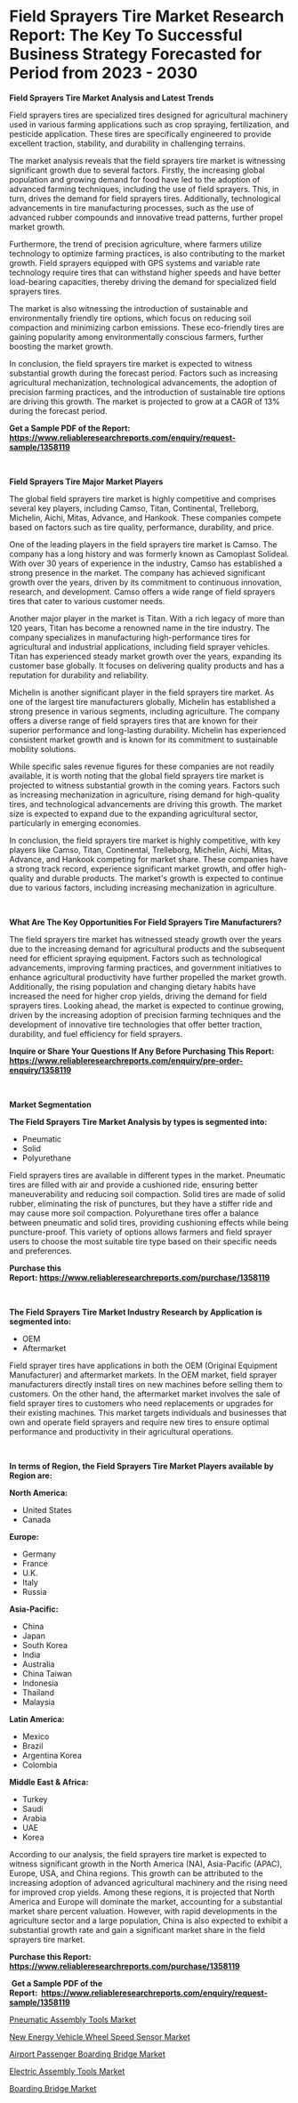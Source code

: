 <p><h1>Field Sprayers Tire Market Research Report: The Key To Successful Business Strategy Forecasted for Period from 2023 - 2030</h1></p><p><strong>Field Sprayers Tire Market Analysis and Latest Trends</strong></p>
<p><p>Field sprayers tires are specialized tires designed for agricultural machinery used in various farming applications such as crop spraying, fertilization, and pesticide application. These tires are specifically engineered to provide excellent traction, stability, and durability in challenging terrains.</p><p>The market analysis reveals that the field sprayers tire market is witnessing significant growth due to several factors. Firstly, the increasing global population and growing demand for food have led to the adoption of advanced farming techniques, including the use of field sprayers. This, in turn, drives the demand for field sprayers tires. Additionally, technological advancements in tire manufacturing processes, such as the use of advanced rubber compounds and innovative tread patterns, further propel market growth.</p><p>Furthermore, the trend of precision agriculture, where farmers utilize technology to optimize farming practices, is also contributing to the market growth. Field sprayers equipped with GPS systems and variable rate technology require tires that can withstand higher speeds and have better load-bearing capacities, thereby driving the demand for specialized field sprayers tires.</p><p>The market is also witnessing the introduction of sustainable and environmentally friendly tire options, which focus on reducing soil compaction and minimizing carbon emissions. These eco-friendly tires are gaining popularity among environmentally conscious farmers, further boosting the market growth.</p><p>In conclusion, the field sprayers tire market is expected to witness substantial growth during the forecast period. Factors such as increasing agricultural mechanization, technological advancements, the adoption of precision farming practices, and the introduction of sustainable tire options are driving this growth. The market is projected to grow at a CAGR of 13% during the forecast period.</p></p>
<p><strong>Get a Sample PDF of the Report:&nbsp; <a href="https://www.reliableresearchreports.com/enquiry/request-sample/1358119">https://www.reliableresearchreports.com/enquiry/request-sample/1358119</a></strong></p>
<p>&nbsp;</p>
<p><strong>Field Sprayers Tire Major Market Players</strong></p>
<p><p>The global field sprayers tire market is highly competitive and comprises several key players, including Camso, Titan, Continental, Trelleborg, Michelin, Aichi, Mitas, Advance, and Hankook. These companies compete based on factors such as tire quality, performance, durability, and price.</p><p>One of the leading players in the field sprayers tire market is Camso. The company has a long history and was formerly known as Camoplast Solideal. With over 30 years of experience in the industry, Camso has established a strong presence in the market. The company has achieved significant growth over the years, driven by its commitment to continuous innovation, research, and development. Camso offers a wide range of field sprayers tires that cater to various customer needs.</p><p>Another major player in the market is Titan. With a rich legacy of more than 120 years, Titan has become a renowned name in the tire industry. The company specializes in manufacturing high-performance tires for agricultural and industrial applications, including field sprayer vehicles. Titan has experienced steady market growth over the years, expanding its customer base globally. It focuses on delivering quality products and has a reputation for durability and reliability.</p><p>Michelin is another significant player in the field sprayers tire market. As one of the largest tire manufacturers globally, Michelin has established a strong presence in various segments, including agriculture. The company offers a diverse range of field sprayers tires that are known for their superior performance and long-lasting durability. Michelin has experienced consistent market growth and is known for its commitment to sustainable mobility solutions.</p><p>While specific sales revenue figures for these companies are not readily available, it is worth noting that the global field sprayers tire market is projected to witness substantial growth in the coming years. Factors such as increasing mechanization in agriculture, rising demand for high-quality tires, and technological advancements are driving this growth. The market size is expected to expand due to the expanding agricultural sector, particularly in emerging economies.</p><p>In conclusion, the field sprayers tire market is highly competitive, with key players like Camso, Titan, Continental, Trelleborg, Michelin, Aichi, Mitas, Advance, and Hankook competing for market share. These companies have a strong track record, experience significant market growth, and offer high-quality and durable products. The market's growth is expected to continue due to various factors, including increasing mechanization in agriculture.</p></p>
<p>&nbsp;</p>
<p><strong>What Are The Key Opportunities For Field Sprayers Tire Manufacturers?</strong></p>
<p><p>The field sprayers tire market has witnessed steady growth over the years due to the increasing demand for agricultural products and the subsequent need for efficient spraying equipment. Factors such as technological advancements, improving farming practices, and government initiatives to enhance agricultural productivity have further propelled the market growth. Additionally, the rising population and changing dietary habits have increased the need for higher crop yields, driving the demand for field sprayers tires. Looking ahead, the market is expected to continue growing, driven by the increasing adoption of precision farming techniques and the development of innovative tire technologies that offer better traction, durability, and fuel efficiency for field sprayers.</p></p>
<p><strong>Inquire or Share Your Questions If Any Before Purchasing This Report: <a href="https://www.reliableresearchreports.com/enquiry/pre-order-enquiry/1358119">https://www.reliableresearchreports.com/enquiry/pre-order-enquiry/1358119</a></strong></p>
<p>&nbsp;</p>
<p><strong>Market Segmentation</strong></p>
<p><strong>The Field Sprayers Tire Market Analysis by types is segmented into:</strong></p>
<p><ul><li>Pneumatic</li><li>Solid</li><li>Polyurethane</li></ul></p>
<p><p>Field sprayers tires are available in different types in the market. Pneumatic tires are filled with air and provide a cushioned ride, ensuring better maneuverability and reducing soil compaction. Solid tires are made of solid rubber, eliminating the risk of punctures, but they have a stiffer ride and may cause more soil compaction. Polyurethane tires offer a balance between pneumatic and solid tires, providing cushioning effects while being puncture-proof. This variety of options allows farmers and field sprayer users to choose the most suitable tire type based on their specific needs and preferences.</p></p>
<p><strong>Purchase this Report:&nbsp;<a href="https://www.reliableresearchreports.com/purchase/1358119">https://www.reliableresearchreports.com/purchase/1358119</a></strong></p>
<p>&nbsp;</p>
<p><strong>The Field Sprayers Tire Market Industry Research by Application is segmented into:</strong></p>
<p><ul><li>OEM</li><li>Aftermarket</li></ul></p>
<p><p>Field sprayer tires have applications in both the OEM (Original Equipment Manufacturer) and aftermarket markets. In the OEM market, field sprayer manufacturers directly install tires on new machines before selling them to customers. On the other hand, the aftermarket market involves the sale of field sprayer tires to customers who need replacements or upgrades for their existing machines. This market targets individuals and businesses that own and operate field sprayers and require new tires to ensure optimal performance and productivity in their agricultural operations.</p></p>
<p>&nbsp;</p>
<p><strong>In terms of Region, the Field Sprayers Tire Market Players available by Region are:</strong></p>
<p>
    <p> <strong> North America: </strong>
        <ul>
            <li>United States</li>
            <li>Canada</li>
        </ul>
        </p> 
    <p> <strong> Europe: </strong>
        <ul>
            <li>Germany</li>
            <li>France</li>
            <li>U.K.</li>
            <li>Italy</li>
            <li>Russia</li>
        </ul>
        </p> 
    <p> <strong> Asia-Pacific: </strong>
        <ul>
            <li>China</li>
            <li>Japan</li>
            <li>South Korea</li>
            <li>India</li>
            <li>Australia</li>
            <li>China Taiwan</li>
            <li>Indonesia</li>
            <li>Thailand</li>
            <li>Malaysia</li>
        </ul>
        </p> 
    <p> <strong> Latin America: </strong>
        <ul>
            <li>Mexico</li>
            <li>Brazil</li>
            <li>Argentina Korea</li>
            <li>Colombia</li>
        </ul>
        </p> 
    <p> <strong> Middle East & Africa: </strong>
        <ul>
            <li>Turkey</li>
            <li>Saudi</li>
            <li>Arabia</li>
            <li>UAE</li>
            <li>Korea</li>
        </ul>
    </p>
    </p>
<p><p>According to our analysis, the field sprayers tire market is expected to witness significant growth in the North America (NA), Asia-Pacific (APAC), Europe, USA, and China regions. This growth can be attributed to the increasing adoption of advanced agricultural machinery and the rising need for improved crop yields. Among these regions, it is projected that North America and Europe will dominate the market, accounting for a substantial market share percent valuation. However, with rapid developments in the agriculture sector and a large population, China is also expected to exhibit a substantial growth rate and gain a significant market share in the field sprayers tire market.</p></p>
<p><strong>Purchase this Report: <a href="https://www.reliableresearchreports.com/purchase/1358119">https://www.reliableresearchreports.com/purchase/1358119</a></strong></p>
<p>&nbsp;<strong>Get a Sample PDF of the Report:&nbsp;&nbsp;<a href="https://www.reliableresearchreports.com/enquiry/request-sample/1358119">https://www.reliableresearchreports.com/enquiry/request-sample/1358119</a></strong></p>
<p><strong></strong></p>
<p><p><a href="https://www.linkedin.com/pulse/pneumatic-assembly-tools-market-size-growth-forecast-p0wie/">Pneumatic Assembly Tools Market</a></p><p><a href="https://github.com/deliacustodio40/Market-Research-Report-List-1/blob/main/new-energy-vehicle-wheel-speed-sensor-market.md">New Energy Vehicle Wheel Speed Sensor Market</a></p><p><a href="https://medium.com/@rogerking1949/airport-passenger-boarding-bridge-market-outlook-industry-overview-and-forecast-2023-to-2030-61f7871e4ce3">Airport Passenger Boarding Bridge Market</a></p><p><a href="https://www.linkedin.com/pulse/electric-assembly-tools-market-research-report-provides-ahl4e/">Electric Assembly Tools Market</a></p><p><a href="https://medium.com/@elisamohr1910/boarding-bridge-market-size-and-market-trends-complete-industry-overview-2023-to-2030-39e6e8fdf1b8">Boarding Bridge Market</a></p></p>